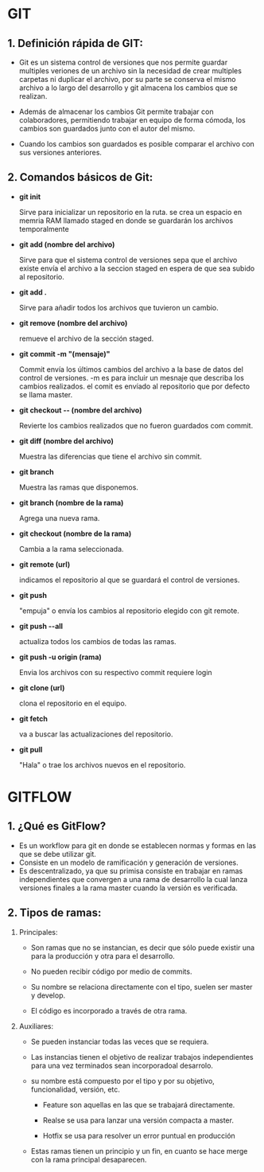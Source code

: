 # GIT
## 1. Definición rápida de GIT:

+ Git es un sistema control de versiones que nos permite guardar multiples veriones de un archivo sin la necesidad de crear multiples carpetas ni duplicar el archivo, por su parte se conserva el mismo archivo a lo largo del desarrollo y git almacena los cambios que se realizan.

+ Además de almacenar los cambios Git permite trabajar con colaboradores, permitiendo trabajar en equipo de forma cómoda, los cambios son guardados junto con el autor del mismo.

+ Cuando los cambios son guardados es posible comparar el archivo con sus versiones anteriores.

## 2. Comandos básicos de Git:

- **git init**  

     Sirve para inicializar un repositorio en la ruta.
    se crea un espacio en memria RAM llamado staged en donde se guardarán los archivos temporalmente

- **git add (nombre del archivo)**  

    Sirve para que el sistema control de versiones sepa que el archivo existe
    envía el archivo a la seccion staged en espera de que sea subido al repositorio.

- **git add .**  

    Sirve para añadir todos los archivos que tuvieron un cambio.

- **git remove (nombre del archivo)**  

    remueve el archivo de la sección staged.

- **git commit -m "(mensaje)"**  

    Commit envía los últimos cambios del archivo a la base de datos del control de versiones.
    -m es para incluir un mesnaje que describa los cambios realizados.
    el comit es envíado al repositorio que por defecto se llama master.

- **git checkout -- (nombre del archivo)**  

    Revierte los cambios realizados que no fueron guardados com commit.

- **git diff (nombre del archivo)**  

    Muestra las diferencias que tiene el archivo sin commit.

- **git branch**  

    Muestra las ramas que disponemos.

- **git branch (nombre de la rama)**  

    Agrega una nueva rama.

- **git checkout (nombre de la rama)**  

    Cambia a la rama seleccionada.

- **git remote (url)**  

    indicamos el repositorio al que se guardará el control de versiones.

- **git push**  

    "empuja" o envía los cambios al repositorio elegido con git remote.

- **git push --all**  

    actualiza todos los cambios de todas las ramas.

- **git push -u origin (rama)**  

    Envia los archivos con su respectivo commit
    requiere login

- **git clone (url)**  

    clona el repositorio en el equipo.

- **git fetch**   

    va a buscar las actualizaciones del repositorio.

- **git pull**  

    "Hala" o trae los archivos nuevos en el repositorio.

# GITFLOW

## 1. ¿Qué es GitFlow?

- Es un workflow para git en donde se establecen normas y formas en las que se debe utilizar git.
- Consiste en un modelo de ramificación y generación de versiones.
- Es descentralizado, ya que su primisa consiste en trabajar en ramas independientes que convergen a una rama de desarrollo la cual lanza versiones finales a la rama master cuando la versión es verificada.

## 2. Tipos de ramas:

1. Principales:  
    - Son ramas que no se instancian, es decir que sólo puede existir una para la producción y otra para el desarrollo.
     
    - No pueden recibir código por medio de commits.

    - Su nombre se relaciona directamente con el tipo, suelen ser master y develop.

    - El código es incorporado a través de otra rama.

2. Auxiliares:

    - Se pueden instanciar todas las veces que se requiera.

    - Las instancias tienen el objetivo de realizar  trabajos independientes para una vez terminados sean incorporadoal desarrolo.

    - su nombre está compuesto por el tipo y por su objetivo, funcionalidad, versión, etc.

        - Feature son aquellas en las que se trabajará directamente.

        - Realse se usa para lanzar una versión compacta a master.

        - Hotfix se usa para resolver un error puntual en producción
    - Estas ramas tienen un principio y un fin, en cuanto se hace merge con la rama principal desaparecen.



